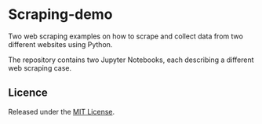 # Scraping-demo

Two web scraping examples on how to scrape and collect data from two different websites using Python.

The repository contains two Jupyter Notebooks, each describing a different web scraping case.

## Licence

Released under the [MIT License](LICENSE.txt).

